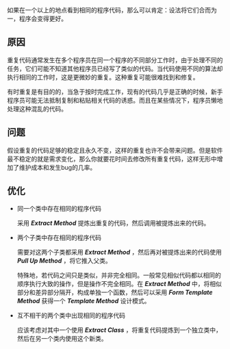 如果在一个以上的地点看到相同的程序代码，那么可以肯定：设法将它们合而为一，程序会变得更好。

## 原因

重复代码通常发生在多个程序员在同一个程序的不同部分工作时，由于处理不同的任务，它们可能不知道其他程序员已经写了类似的代码。当代码使用不同的算法却执行相同的工作时，这是更微妙的重复。这种重复可能很难找到和修复。

有时重复是有目的的，当急于按时完成工作，现有的代码几乎是正确的时候，新手程序员可能无法抵制复制和粘贴相关代码的诱惑。而且在某些情况下，程序员懒地处理这种混乱的代码。

## 问题

假设重复的代码足够的稳定且永久不变，这样的重复也许不会带来问题。但是软件最不稳定的就是需求变化，那么你就要花时间去修改所有重复代码，这样无形中增加了维护成本和发生bug的几率。

## 优化

* 同一个类中存在相同的程序代码

	采用 **_Extract Method_** 提炼出重复的代码，然后调用被提炼出来的代码。

* 两个子类中存在相同的程序代码

	需要对这两个子类都采用 **_Extract Method_** ，然后再对被提炼出来的代码使用 **_Pull Up Method_** ，将它推入父类。

	特殊地，若代码之间只是类似，并非完全相同。一般常见相似代码都以相同的顺序执行大致的操作，但是操作不完全相同。在 **_Extract Method_** 中，将相似部分和差异部分隔开，构成单独一个函数，然后可以采用 **_Form Template Method_** 获得一个 **_Template Method_** 设计模式。

* 互不相干的两个类中出现相同的程序代码

	应该考虑对其中一个使用 **_Extract Class_** ，将重复代码提炼到一个独立类中，然后在另一个类内使用这个新类。
